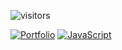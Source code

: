 

![visitors](https://visitor-badge.laobi.icu/badge?page_id=bartektelec.bartektelec-readme)

[![Portfolio](https://img.shields.io/badge/-Website-4285F4?style=flat&logo=google-chrome&logoColor=white)][URLportfolio]
[![JavaScript](https://img.shields.io/badge/-LinkedIn-0077B5?style=flat)][URLlinkedin]

[URLportfolio]:https://www.btelec.no/
[URLlinkedin]:https://www.linkedin.com/in/bart-telec

